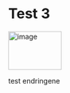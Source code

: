 # Test 3

<img width="107" height="78" alt="image" src="https://github.com/user-attachments/assets/9906ca59-5918-418a-a210-594c08cfb365" />

test endringene
